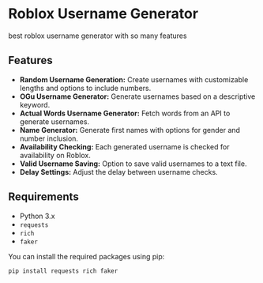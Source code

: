 # Roblox Username Generator

best roblox username generator with so many features

## Features

- **Random Username Generation:** Create usernames with customizable lengths and options to include numbers.
- **OGu Username Generator:** Generate usernames based on a descriptive keyword.
- **Actual Words Username Generator:** Fetch words from an API to generate usernames.
- **Name Generator:** Generate first names with options for gender and number inclusion.
- **Availability Checking:** Each generated username is checked for availability on Roblox.
- **Valid Username Saving:** Option to save valid usernames to a text file.
- **Delay Settings:** Adjust the delay between username checks.

## Requirements

- Python 3.x
- `requests`
- `rich`
- `faker`

You can install the required packages using pip:

```bash
pip install requests rich faker
